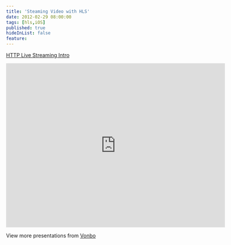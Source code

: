 ```yaml
---
title: 'Steaming Video with HLS'
date: 2012-02-29 08:00:00
tags: [hls,iOS]
published: true
hideInList: false
feature: 
---
```

[HTTP Live Streaming Intro](http://www.slideshare.net/beijixuexiong/http-live-streaming-intro)
<!-- more -->


<iframe src="http://www.slideshare.net/slideshow/embed_code/11793311" width="600" height="450" frameborder="0" marginwidth="0" marginheight="0" scrolling="no"></iframe>

View more presentations from [Vonbo](http://www.slideshare.net/beijixuexiong)

